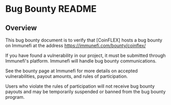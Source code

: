 # Bug Bounty README
## Overview
This bug bounty document is to verify that [CoinFLEX] hosts a bug bounty on Immunefi at the address https://immunefi.com/bounty/coinflex/

If you have found a vulnerability in our project, it must be submitted through Immunefi's platform. Immunefi will handle bug bounty communications.

See the bounty page at Immunefi for more details on accepted vulnerabilities, payout amounts, and rules of participation.

Users who violate the rules of participation will not receive bug bounty payouts and may be temporarily suspended or banned from the bug bounty program.